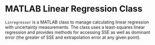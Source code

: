 # MATLAB Linear Regression Class

`Linregressor` is a MATLAB class to manage calculating linear regression with uncertainty measurements. The class uses a least-squares linear regression and provides methods for accessing SSE as well as dominant error (the greater of SSE and extrapolation error at any given point).